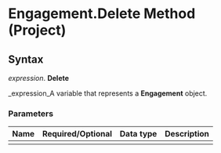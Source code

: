 
# Engagement.Delete Method (Project)

## Syntax

 _expression_. **Delete**

 _expression_A variable that represents a  **Engagement** object.


### Parameters



|**Name**|**Required/Optional**|**Data type**|**Description**|
|:-----|:-----|:-----|:-----|
|||||
